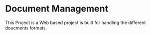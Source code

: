 # Document Management
This Project is a Web based project is built for handling the different doucments formats.
